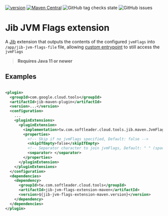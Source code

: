 [![version](https://img.shields.io/github/v/release/softleader/jib-jvm-flags-extension-maven?color=brightgreen&sort=semver)](https://github.com/softleader/jib-jvm-flags-extension-maven/releases/latest)
[![Maven Central](https://img.shields.io/maven-central/v/tw.com.softleader.cloud.tools/jib-jvm-flags-extension-maven-parent?color=orange)](https://central.sonatype.com/search?q=g%3Atw.com.softleader.cloud.tools&smo=true&namespace=tw.com.softleader.cloud.tools)
![GitHub tag checks state](https://img.shields.io/github/checks-status/softleader/jib-jvm-flags-extension-maven/jakarta)
![GitHub issues](https://img.shields.io/github/issues-raw/softleader/jib-jvm-flags-extension-maven)

# Jib JVM Flags extension

A [Jib](https://github.com/GoogleContainerTools/jib) extension that outputs the contents of the configured `jvmFlags` into `/app/jib-jvm-flags-file` file, allowing [custom entrypoint](https://github.com/GoogleContainerTools/jib/tree/master/jib-maven-plugin#custom-container-entrypoint) to still access the `jvmFlags`

> **Requires Java 11 or newer**

## Examples

```xml

<plugin>
  <groupId>com.google.cloud.tools</groupId>
  <artifactId>jib-maven-plugin</artifactId>
  <version>...</version>
  <configuration>
    ...
    <pluginExtensions>
      <pluginExtension>
        <implementation>tw.com.softleader.cloud.tools.jib.maven.JvmFlagsExtension</implementation>
        <properties>
          <!-- Skip if no jvmFlags specified, Default: false -->
          <skipIfEmpty>false</skipIfEmpty>
          <!-- Separator character to join jvmFlags, Default: " " (space) -->
          <separator> </separator>
        </properties>
      </pluginExtension>
    </pluginExtensions>
  </configuration>
  <dependencies>
    <dependency>
      <groupId>tw.com.softleader.cloud.tools</groupId>
      <artifactId>jib-jvm-flags-extension-maven</artifactId>
      <version>${jib-jvm-flags-extension-maven.version}</version>
    </dependency>
  </dependencies>
</plugin>
```
